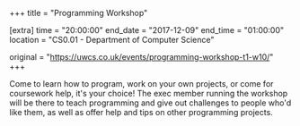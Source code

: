 +++
title = "Programming Workshop"

[extra]
time = "20:00:00"
end_date = "2017-12-09"
end_time = "01:00:00"
location = "CS0.01 - Department of Computer Science"

original = "https://uwcs.co.uk/events/programming-workshop-t1-w10/"    
+++

Come to learn how to program, work on your own projects, or come for coursework help, it's your choice\! The exec member running the workshop will be there to teach programming and give out challenges to people who'd like them, as well as offer help and tips on other programming projects.

